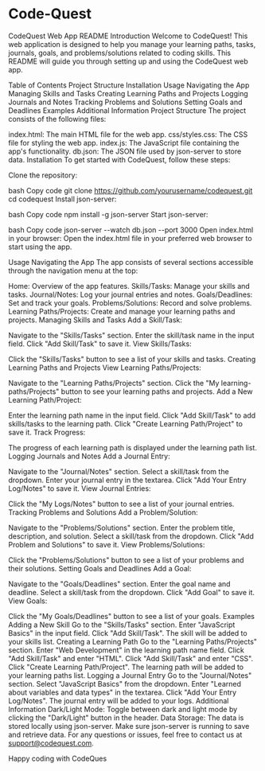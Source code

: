 # Code-Quest
CodeQuest Web App README
Introduction
Welcome to CodeQuest! This web application is designed to help you manage your learning paths, tasks, journals, goals, and problems/solutions related to coding skills. This README will guide you through setting up and using the CodeQuest web app.

Table of Contents
Project Structure
Installation
Usage
Navigating the App
Managing Skills and Tasks
Creating Learning Paths and Projects
Logging Journals and Notes
Tracking Problems and Solutions
Setting Goals and Deadlines
Examples
Additional Information
Project Structure
The project consists of the following files:

index.html: The main HTML file for the web app.
css/styles.css: The CSS file for styling the web app.
index.js: The JavaScript file containing the app's functionality.
db.json: The JSON file used by json-server to store data.
Installation
To get started with CodeQuest, follow these steps:

Clone the repository:

bash
Copy code
git clone https://github.com/yourusername/codequest.git
cd codequest
Install json-server:

bash
Copy code
npm install -g json-server
Start json-server:

bash
Copy code
json-server --watch db.json --port 3000
Open index.html in your browser:
Open the index.html file in your preferred web browser to start using the app.

Usage
Navigating the App
The app consists of several sections accessible through the navigation menu at the top:

Home: Overview of the app features.
Skills/Tasks: Manage your skills and tasks.
Journal/Notes: Log your journal entries and notes.
Goals/Deadlines: Set and track your goals.
Problems/Solutions: Record and solve problems.
Learning Paths/Projects: Create and manage your learning paths and projects.
Managing Skills and Tasks
Add a Skill/Task:

Navigate to the "Skills/Tasks" section.
Enter the skill/task name in the input field.
Click "Add Skill/Task" to save it.
View Skills/Tasks:

Click the "Skills/Tasks" button to see a list of your skills and tasks.
Creating Learning Paths and Projects
View Learning Paths/Projects:

Navigate to the "Learning Paths/Projects" section.
Click the "My learning-paths/Projects" button to see your learning paths and projects.
Add a New Learning Path/Project:

Enter the learning path name in the input field.
Click "Add Skill/Task" to add skills/tasks to the learning path.
Click "Create Learning Path/Project" to save it.
Track Progress:

The progress of each learning path is displayed under the learning path list.
Logging Journals and Notes
Add a Journal Entry:

Navigate to the "Journal/Notes" section.
Select a skill/task from the dropdown.
Enter your journal entry in the textarea.
Click "Add Your Entry Log/Notes" to save it.
View Journal Entries:

Click the "My Logs/Notes" button to see a list of your journal entries.
Tracking Problems and Solutions
Add a Problem/Solution:

Navigate to the "Problems/Solutions" section.
Enter the problem title, description, and solution.
Select a skill/task from the dropdown.
Click "Add Problem and Solutions" to save it.
View Problems/Solutions:

Click the "Problems/Solutions" button to see a list of your problems and their solutions.
Setting Goals and Deadlines
Add a Goal:

Navigate to the "Goals/Deadlines" section.
Enter the goal name and deadline.
Select a skill/task from the dropdown.
Click "Add Goal" to save it.
View Goals:

Click the "My Goals/Deadlines" button to see a list of your goals.
Examples
Adding a New Skill
Go to the "Skills/Tasks" section.
Enter "JavaScript Basics" in the input field.
Click "Add Skill/Task".
The skill will be added to your skills list.
Creating a Learning Path
Go to the "Learning Paths/Projects" section.
Enter "Web Development" in the learning path name field.
Click "Add Skill/Task" and enter "HTML".
Click "Add Skill/Task" and enter "CSS".
Click "Create Learning Path/Project".
The learning path will be added to your learning paths list.
Logging a Journal Entry
Go to the "Journal/Notes" section.
Select "JavaScript Basics" from the dropdown.
Enter "Learned about variables and data types" in the textarea.
Click "Add Your Entry Log/Notes".
The journal entry will be added to your logs.
Additional Information
Dark/Light Mode: Toggle between dark and light mode by clicking the "Dark/Light" button in the header.
Data Storage: The data is stored locally using json-server. Make sure json-server is running to save and retrieve data.
For any questions or issues, feel free to contact us at support@codequest.com.

Happy coding with CodeQues
